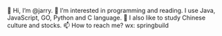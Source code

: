 👋 Hi, I’m @jarry.
👀 I’m interested in programming and reading. I use Java, JavaScript, GO, Python and C language.
🌱 I also like to study Chinese culture and stocks.
📫 How to reach me? wx: springbuild

<!---
jarry/jarry is a ✨ special ✨ repository because its `README.md` (this file) appears on your GitHub profile.
You can click the Preview link to take a look at your changes.
--->
